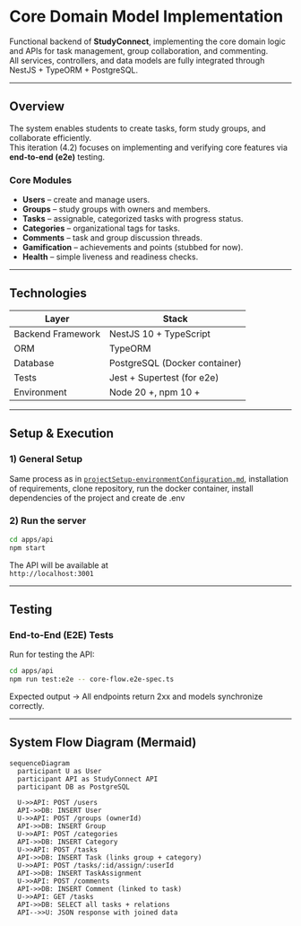 #  Core Domain Model Implementation 

Functional backend of **StudyConnect**, implementing the core domain logic and APIs for task management, group collaboration, and commenting.  
All services, controllers, and data models are fully integrated through NestJS + TypeORM + PostgreSQL.

---

## Overview
The system enables students to create tasks, form study groups, and collaborate efficiently.  
This iteration (4.2) focuses on implementing and verifying core features via **end-to-end (e2e)** testing.

### Core Modules
- **Users** – create and manage users.
- **Groups** – study groups with owners and members.
- **Tasks** – assignable, categorized tasks with progress status.
- **Categories** – organizational tags for tasks.
- **Comments** – task and group discussion threads.
- **Gamification** – achievements and points (stubbed for now).
- **Health** – simple liveness and readiness checks.

---

## Technologies
| Layer | Stack |
|-------|--------|
| Backend Framework | NestJS 10 + TypeScript |
| ORM | TypeORM |
| Database | PostgreSQL (Docker container) |
| Tests | Jest + Supertest (for e2e) |
| Environment | Node 20 +, npm 10 + |

---

## Setup & Execution

### 1) General Setup
Same process as in [`projectSetup-environmentConfiguration.md`](./projectSetup-environmentConfiguration.md), installation of requirements, clone repository, run the docker container, install dependencies of the project and create de .env

### 2) Run the server
```bash
cd apps/api
npm start
```
The API will be available at  
 `http://localhost:3001`

---

## Testing

### End-to-End (E2E) Tests
Run for testing the API:
```bash
cd apps/api
npm run test:e2e -- core-flow.e2e-spec.ts
```

Expected output → All endpoints return 2xx and models synchronize correctly.

---

## System Flow Diagram (Mermaid)

```mermaid
sequenceDiagram
  participant U as User
  participant API as StudyConnect API
  participant DB as PostgreSQL

  U->>API: POST /users
  API->>DB: INSERT User
  U->>API: POST /groups (ownerId)
  API->>DB: INSERT Group
  U->>API: POST /categories
  API->>DB: INSERT Category
  U->>API: POST /tasks
  API->>DB: INSERT Task (links group + category)
  U->>API: POST /tasks/:id/assign/:userId
  API->>DB: INSERT TaskAssignment
  U->>API: POST /comments
  API->>DB: INSERT Comment (linked to task)
  U->>API: GET /tasks
  API->>DB: SELECT all tasks + relations
  API-->>U: JSON response with joined data
```

